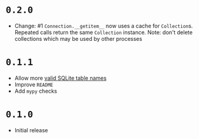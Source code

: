 # `0.2.0`

- Change: #1 `Connection.__getitem__` now uses a cache for `Collection`s. Repeated calls return the same `Collection` instance. Note: don't delete collections which may be used by other processes

# `0.1.1`

- Allow more [valid SQLite table names](https://stackoverflow.com/questions/3694276/what-are-valid-table-names-in-sqlite)
- Improve `README`
- Add `mypy` checks

# `0.1.0`

- Initial release
